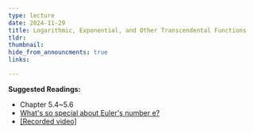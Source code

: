 ```yaml
---
type: lecture
date: 2024-11-29
title: Logarithmic, Exponential, and Other Transcendental Functions
tldr: 
thumbnail: 
hide_from_announcments: true
links: 

---
```

**Suggested Readings:**
- Chapter 5.4~5.6
- [What's so special about Euler's number e?](https://www.3blue1brown.com/lessons/eulers-number)
- [[Recorded video]](https://youtube.com/playlist?list=PLHNZtBNWQ-86TEzEPYCwVevSWhdTzmV1c&si=130pePEA_y7TcrV2)

